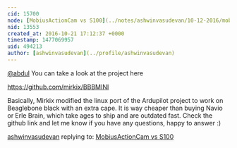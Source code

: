 ```yaml
---
cid: 15700
node: [MobiusActionCam vs S100](../notes/ashwinvasudevan/10-12-2016/mobiusactioncam-vs-s100)
nid: 13553
created_at: 2016-10-21 17:12:37 +0000
timestamp: 1477069957
uid: 494213
author: [ashwinvasudevan](../profile/ashwinvasudevan)
---
```


[@abdul](/profile/abdul) You can take a look at the project here

https://github.com/mirkix/BBBMINI

Basically, Mirkix modified the linux port of the Ardupilot project to work on Beaglebone black with an extra cape. It is way cheaper than buying Navio or Erle Brain, which take ages to ship and are outdated fast. Check the github link and let me know if you have any questions, happy to answer :)



[ashwinvasudevan](../profile/ashwinvasudevan) replying to: [MobiusActionCam vs S100](../notes/ashwinvasudevan/10-12-2016/mobiusactioncam-vs-s100)

